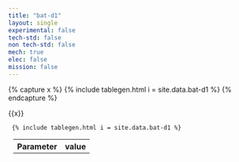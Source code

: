 ```yaml
---
title: "bat-d1"
layout: single
experimental: false
tech-std: false
non tech-std: false
mech: true
elec: false
mission: false
---
```


{% capture x %}
{% include tablegen.html i = site.data.bat-d1 %} 
{% endcapture %}


{{x}}

<table style = "margin-left:10px">
  <tr>
    <th> Parameter </th>
    <th> value </th>
  </tr>
  <tr>
     
     {% include tablegen.html i = site.data.bat-d1 %} 
  </tr>
</table>
